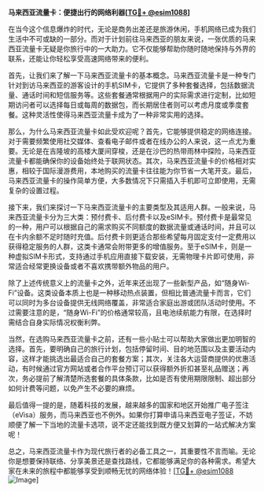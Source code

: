 **马来西亚流量卡：便捷出行的网络利器[[TG💪+ @esim1088](https://t.me/s/esim1088)]**

在当今这个信息爆炸的时代，无论是商务出差还是旅游休闲，手机网络已成为我们生活中不可或缺的一部分。而对于计划前往马来西亚的朋友来说，一张优质的马来西亚流量卡无疑是你旅行中的一大助力。它不仅能够帮助你随时随地保持与外界的联系，还能让你轻松享受高速网络带来的便利。

首先，让我们来了解一下马来西亚流量卡的基本概念。马来西亚流量卡是一种专门针对到访马来西亚的游客设计的手机SIM卡，它提供了多种套餐选择，包括数据流量、通话时间和短信服务等。这些套餐通常根据用户的实际需求进行定制，比如短期访问者可以选择每日或每周的数据包，而长期居住者则可以考虑月度或季度套餐。这种灵活性使得马来西亚流量卡成为了一种非常实用的选择。

那么，为什么马来西亚流量卡如此受欢迎呢？首先，它能够提供稳定的网络连接。对于需要频繁使用社交媒体、查看电子邮件或者在线办公的人来说，这一点尤为重要。无论是在吉隆坡的高楼大厦间穿梭，还是在沙巴的热带雨林中探险，马来西亚流量卡都能确保你的设备始终处于联网状态。其次，马来西亚流量卡的价格相对实惠，相较于国际漫游费用，本地购买的流量卡往往能为你节省一大笔开支。最后，马来西亚流量卡的操作简单方便，大多数情况下只需插入手机即可立即使用，无需复杂的设置过程。

接下来，我们来探讨一下马来西亚流量卡的主要类型及其适用人群。一般来说，马来西亚流量卡分为三大类：预付费卡、后付费卡以及eSIM卡。预付费卡是最常见的一种，用户可以根据自己的需求购买不同额度的数据流量或通话时间，并且可以在卡内余额不足时随时充值。后付费卡则更适合那些希望每月固定支付一定费用以获得稳定服务的人群，这类卡通常会附带更多的增值服务。至于eSIM卡，则是一种虚拟SIM卡形式，支持通过手机应用直接下载安装，无需物理卡片即可使用，非常适合经常更换设备或者不喜欢携带额外物品的用户。

除了上述传统意义上的流量卡之外，近年来还出现了一些新型产品，如“随身Wi-Fi”设备。这类设备本质上也是一种移动热点装置，但相比普通流量卡而言，它们可以同时为多台设备提供无线网络覆盖，非常适合家庭出游或团队活动时使用。不过需要注意的是，“随身Wi-Fi”的价格通常较高，且电池续航能力有限，在选择时需结合自身实际情况权衡利弊。

当然，在选购马来西亚流量卡之前，还有一些小贴士可以帮助大家做出更加明智的选择。首先，要明确自己的旅行计划，包括停留时间、目的地范围以及主要活动内容，这样才能挑选出最适合自己的套餐方案；其次，关注各大运营商提供的优惠活动，有时候通过官方网站或者合作平台预订可以获得额外折扣甚至礼品赠送；再次，务必提前了解清楚所选套餐的具体条款，比如是否有使用期限限制、超出部分如何计费等问题，以免产生不必要的麻烦。

最后值得一提的是，随着科技的发展，越来越多的国家和地区开始推广电子签注（eVisa）服务，而马来西亚也不例外。如果你打算申请马来西亚电子签证，不妨顺便了解一下当地的流量卡选项，说不定还能找到既方便又划算的一站式解决方案呢！

总之，马来西亚流量卡作为现代旅行者的必备工具之一，其重要性不言而喻。无论你是想要保持联络、分享美景还是查找路线，它都能够满足你的各种需求。希望大家在未来的旅程中都能够享受到顺畅无忧的网络体验！[[TG💪+ @esim1088](https://t.me/s/esim1088) ![Image](https://i.postimg.cc/4NQfJmqS/Snipaste-2025-05-13-00-14-12.png)]